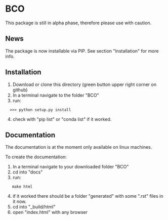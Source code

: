 # BCO

This package is still in alpha phase, therefore please use with caution.


## News

The package is now installable via PIP.
See section "Installation" for more info.


## Installation

1. Download or clone this directory (green button upper right corner on github)
2. In a terminal navigate to the folder "BCO"
3. run:
```
  >>> python setup.py install
```
4. check with "pip list" or "conda list" if it worked.

## Documentation

The documentation is at the moment only available on linux machines.

To create the documentation:

1. In a terminal navigate to your downloaded folder "BCO"
2. cd into "docs"
3. run:
```
   make html
```
4. if it worked there should be a folder "generated" with some ".rst" files in it now.
5. cd into "\_build/html" 
6. open "index.html" with any browser
